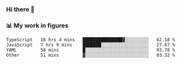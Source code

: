 ### Hi there 👋

### 📊 My work in figures

<!--START_SECTION:waka-->

```text
TypeScript   16 hrs 4 mins   ███████████████▓░░░░░░░░░   62.18 %
JavaScript   7 hrs 9 mins    ███████░░░░░░░░░░░░░░░░░░   27.67 %
YAML         58 mins         █░░░░░░░░░░░░░░░░░░░░░░░░   03.78 %
Other        51 mins         ▓░░░░░░░░░░░░░░░░░░░░░░░░   03.32 %
```

<!--END_SECTION:waka-->
